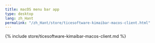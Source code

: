 ```yaml
---
title: macOS menu bar app
type: desktop
lang: zh_Hant
permalink: "/zh_Hant/store/ticesoftware-kimaibar-macos-client.html"
---
```


{% include store/ticesoftware-kimaibar-macos-client.md %}
